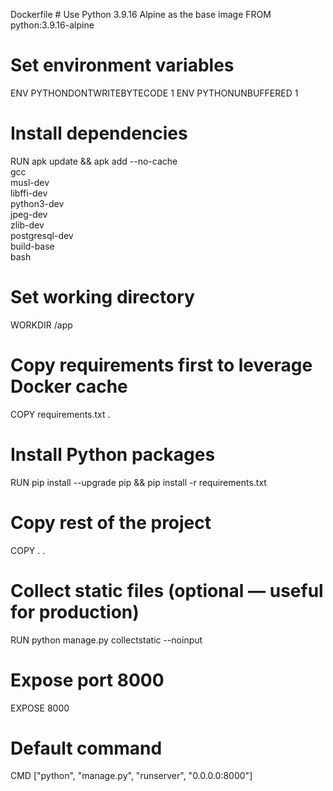 Dockerfile # Use Python 3.9.16 Alpine as the base image
FROM python:3.9.16-alpine

# Set environment variables
ENV PYTHONDONTWRITEBYTECODE 1
ENV PYTHONUNBUFFERED 1

# Install dependencies
RUN apk update && apk add --no-cache \
    gcc \
    musl-dev \
    libffi-dev \
    python3-dev \
    jpeg-dev \
    zlib-dev \
    postgresql-dev \
    build-base \
    bash

# Set working directory
WORKDIR /app

# Copy requirements first to leverage Docker cache
COPY requirements.txt .

# Install Python packages
RUN pip install --upgrade pip && pip install -r requirements.txt

# Copy rest of the project
COPY . .

# Collect static files (optional — useful for production)
RUN python manage.py collectstatic --noinput

# Expose port 8000
EXPOSE 8000

# Default command
CMD ["python", "manage.py", "runserver", "0.0.0.0:8000"]
